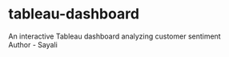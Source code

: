 # tableau-dashboard
An interactive Tableau dashboard analyzing customer sentiment
<br>
Author - Sayali
